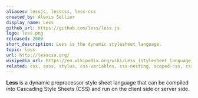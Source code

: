 ```yaml
---
aliases: lessjs, lesscss, less-css
created_by: Alexis Sellier
display_name: Less
github_url: https://github.com/less/less.js
logo: less.png
released: 2009
short_description: Less is the dynamic stylesheet language.
topic: less
url: http://lesscss.org/
wikipedia_url: https://en.wikipedia.org/wiki/Less_(stylesheet_language)
related: css, sass, stylus, css-variables, css-nesting, scoped-css, css-preprocessor
---
```

**Less** is a dynamic preprocessor style sheet language that can be compiled into Cascading Style Sheets (CSS) and run on the client side or server side.
